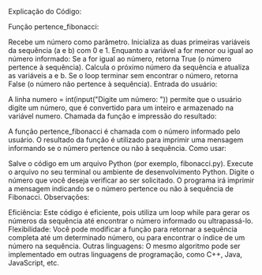 Explicação do Código:

Função pertence_fibonacci:

Recebe um número como parâmetro.
Inicializa as duas primeiras variáveis da sequência (a e b) com 0 e 1.
Enquanto a variável a for menor ou igual ao número informado:
Se a for igual ao número, retorna True (o número pertence à sequência).
Calcula o próximo número da sequência e atualiza as variáveis a e b.
Se o loop terminar sem encontrar o número, retorna False (o número não pertence à sequência).
Entrada do usuário:

A linha numero = int(input("Digite um número: ")) permite que o usuário digite um número, que é convertido para um inteiro e armazenado na variável numero.
Chamada da função e impressão do resultado:

A função pertence_fibonacci é chamada com o número informado pelo usuário.
O resultado da função é utilizado para imprimir uma mensagem informando se o número pertence ou não à sequência.
Como usar:

Salve o código em um arquivo Python (por exemplo, fibonacci.py).
Execute o arquivo no seu terminal ou ambiente de desenvolvimento Python.
Digite o número que você deseja verificar ao ser solicitado.
O programa irá imprimir a mensagem indicando se o número pertence ou não à sequência de Fibonacci.
Observações:

Eficiência: Este código é eficiente, pois utiliza um loop while para gerar os números da sequência até encontrar o número informado ou ultrapassá-lo.
Flexibilidade: Você pode modificar a função para retornar a sequência completa até um determinado número, ou para encontrar o índice de um número na sequência.
Outras linguagens: O mesmo algoritmo pode ser implementado em outras linguagens de programação, como C++, Java, JavaScript, etc.
